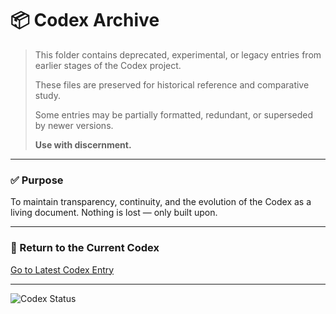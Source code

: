 # 📦 Codex Archive

> This folder contains deprecated, experimental, or legacy entries from earlier stages of the Codex project.
> 
> These files are preserved for historical reference and comparative study.
> 
> Some entries may be partially formatted, redundant, or superseded by newer versions.
> 
> **Use with discernment.**

---

### ✅ Purpose

To maintain transparency, continuity, and the evolution of the Codex as a living document. Nothing is lost — only built upon.

---

### 🔗 Return to the Current Codex

[Go to Latest Codex Entry](../Codex_Entry_24_TOC.MD)

---

![Codex Status](https://img.shields.io/badge/Codex-Evolving_Continuum-ff69b4)
